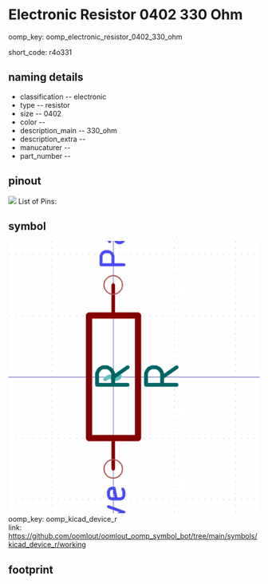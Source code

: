 # Electronic Resistor 0402 330 Ohm
oomp_key: oomp_electronic_resistor_0402_330_ohm  

short_code: r4o331
## naming details
* classification -- electronic
* type -- resistor
* size -- 0402
* color -- 
* description_main -- 330_ohm
* description_extra -- 
* manucaturer -- 
* part_number -- 
## pinout
![](working_pinout_600.png)
List of Pins:

## symbol

![](symbol/0/working/working_600.png)  
oomp_key: oomp_kicad_device_r  
link: https://github.com/oomlout/oomlout_oomp_symbol_bot/tree/main/symbols/kicad_device_r/working  


## footprint
